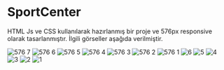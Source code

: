 # SportCenter
HTML Js ve CSS kullanılarak hazırlanmış bir proje ve 576px responsive olarak tasarlanmıştır.
İlgili görseller aşağıda verilmiştir.

![576 7](https://github.com/omerfaruksen/SportCenter/assets/109878350/73accf62-6d48-4c48-bcd4-80e35fc12317)
![576 6](https://github.com/omerfaruksen/SportCenter/assets/109878350/c57a06e8-4c52-4a99-b06c-d76b42b7a910)
![576 5](https://github.com/omerfaruksen/SportCenter/assets/109878350/15355522-4cd2-49f2-8350-4f788261b9ba)
![576 4](https://github.com/omerfaruksen/SportCenter/assets/109878350/62f9a461-1400-44f5-86b3-970648d8dd3a)
![576 3](https://github.com/omerfaruksen/SportCenter/assets/109878350/7aac9722-1521-40a7-8db4-e7079360b3cf)
![576 2](https://github.com/omerfaruksen/SportCenter/assets/109878350/b1d05c9e-f594-44db-98d4-fdbde2aafc88)
![576 1](https://github.com/omerfaruksen/SportCenter/assets/109878350/b925515e-596f-46ff-8b5d-7aab14277a39)
![6](https://github.com/omerfaruksen/SportCenter/assets/109878350/a9638ac2-a348-49ca-b503-304e8f1e03be)
![5](https://github.com/omerfaruksen/SportCenter/assets/109878350/7354ffbe-c7c7-4f9d-83de-7d7078d91e26)
![4](https://github.com/omerfaruksen/SportCenter/assets/109878350/9ec2ba42-7ab7-47c6-b1c3-55b26ee34103)
![3](https://github.com/omerfaruksen/SportCenter/assets/109878350/c59d9b6a-2981-4af4-a3f7-c41e49055c63)
![2](https://github.com/omerfaruksen/SportCenter/assets/109878350/418157ea-af7a-418e-960d-4637012bb073)
![1](https://github.com/omerfaruksen/SportCenter/assets/109878350/679b0556-a677-4f0b-bc30-2f41153fb449)
